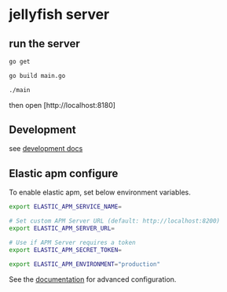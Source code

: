 # jellyfish server

## run the server

``` bash
go get

go build main.go

./main 
```

then open [http://localhost:8180]

## Development

see [development docs](./docs/development.md)


## Elastic apm configure
To enable elastic apm, set below environment variables.

``` bash
export ELASTIC_APM_SERVICE_NAME=

# Set custom APM Server URL (default: http://localhost:8200)
export ELASTIC_APM_SERVER_URL=

# Use if APM Server requires a token
export ELASTIC_APM_SECRET_TOKEN=

export ELASTIC_APM_ENVIRONMENT="production"
```
See the [documentation](https://www.elastic.co/guide/en/apm/agent/go/current/configuration.html) for advanced configuration.
